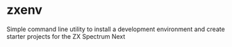 # zxenv
Simple command line utility to install a development environment and create starter projects for the ZX Spectrum Next
